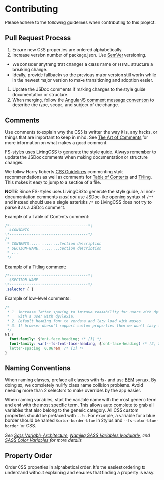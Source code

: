 # Contributing

Please adhere to the following guidelines when contributing to this project.

## Pull Request Process

1. Ensure new CSS properties are ordered alphabetically.
1. Increase version number of package.json. Use [SemVer](http://semver.org/) versioning.
  * We consider anything that changes a class name or HTML structure a breaking change.
  * Ideally, provide fallbacks so the previous major version still works while in the newest major version to make transitioning and adoption easier.
1. Update the JSDoc comments if making changes to the style guide documentation or structure.
1. When merging, follow the [AngularJS comment message convention](https://gist.github.com/stephenparish/9941e89d80e2bc58a153#format-of-the-commit-message) to describe the type, scope, and subject of the change.

## Comments

Use comments to explain why the CSS is written the way it is, any hacks, or things that are important to keep in mind. See [The Art of Comments](https://css-tricks.com/the-art-of-comments/) for more information on what makes a good comment.

FS-styles uses [LivingCSS](https://github.com/straker/livingcss) to generate the style guide. Always remember to update the JSDoc comments when making documentation or structure changes.

We follow Harry Roberts [CSS Guidelines](https://cssguidelin.es/#commenting) commenting style recommendations as well as comments for [Table of Contents](https://cssguidelin.es/#table-of-contents) and [Titling](https://cssguidelin.es/#titling). This makes it easy to jump to a section of a file.

**NOTE:** Since FS-styles uses LivingCSSto generate the style guide, all non-documentation comments *must not* use JSDoc-like opening syntax of `/**` and instead should use a single asterisks `/*` so LivingCSS does not try to parse it as a JSDoc comment.

Example of a Table of Contents comment:

```css
/*------------------------------------*\
  $CONTENTS
\*------------------------------------*/
/*
 * CONTENTS..............Section description
 * SECTION-NAME..........Section description
 * ...
 */
```

Example of a Titling comment:

```css
/*------------------------------------*\
  $SECTION-NAME
\*------------------------------------*/
.selector { }
```

Example of low-level comments:

```css
/*
 * 1. Increase letter spacing to improve readability for users with dyslexia. Tested
 *    with a user with dyslexia.
 * 2. Default heading font to verdana and lazy load with museo
 * 3. If browser doesn't support custom properties then we won't lazy load the font
 */
h1 {
  font-family: $font-face-heading; /* [3] */
  font-family: var(--fs-font-face-heading, $font-face-heading) /* [2, 3] */
  letter-spacing: 0.06rem; /* [1] */
}
```

## Naming Conventions

When naming classes, preface all classes with `fs-` and use [BEM](http://csswizardry.com/2013/01/mindbemding-getting-your-head-round-bem-syntax/) syntax. By doing so, we completely nullify class name collision problems. Avoid needing more than 2 selectors to make overrides by the app easier.

When naming variables, start the variable name with the most generic term and end with the most specific term. This allows auto complete to grab all variables that also belong to the generic category. All CSS custom properties should be prefaced with `--fs`. For example, a variable for a blue border should be named `$color-border-blue` in Stylus and `--fs-color-blue-border` for CSS.

*See [Sass Variable Architecture](http://peteschuster.com/2014/02/sass-variable-architecture/), [Naming SASS Variables Modularly](http://webdesign.tutsplus.com/articles/quick-tip-name-your-sass-variables-modularly--webdesign-13364), and [SASS Color Variables](http://sachagreif.com/sass-color-variables/) for more details*

## Property Order

Order CSS properties in alphabetical order. It's the easiest ordering to understand without explaining and ensures that finding a property is easy.